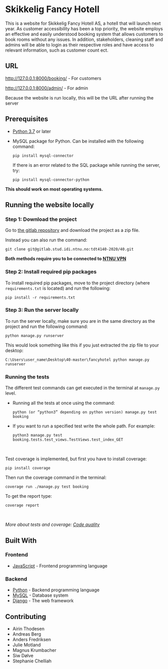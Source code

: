 # Skikkelig Fancy Hotell

This is a website for Skikkelig Fancy Hotell AS, a hotell that will launch next year. As customer accessibility has been a top priority, the website employs an effective and easily understood booking system that allows customers to book rooms without any issues. In addition, stakeholders, cleaning staff and admins will be able to login as their respective roles and have access to relevant information, such as customer count ect.

## URL

http://127.0.0.1:8000/booking/ - For customers

http://127.0.0.1:8000/admin/ - For admin

Because the website is run locally, this will be the URL after running the server
## Prerequisites

* [Python 3.7](https://www.python.org/downloads/release/python-382/) or later
* MySQL package for Python. Can be installed with the following command:

    ```
    pip install mysql-connector
    ```
    If there is an error related to the SQL package while running the server, try:
    ```
    pip install mysql-connector-python
    ```
**This should work on most operating systems.**

## Running the website locally
### Step 1: Download the project

Go to [the gitlab repository](https://gitlab.stud.iie.ntnu.no/tdt4140-2020/40) and download the project as a zip file.

Instead you can also run the command:
```
git clone git@gitlab.stud.idi.ntnu.no:tdt4140-2020/40.git
```


**Both methods require you to be connected to [NTNU VPN](https://innsida.ntnu.no/wiki/-/wiki/English/Install+vpn)**

### Step 2: Install required pip packages
To install required pip packages, move to the project directory (where `requirements.txt` is located) and run the following:
```
pip install -r requirements.txt
```

### Step 3: Run the server locally
To run the server locally, make sure you are in the same directory as the project and run the following command:

```
python manage.py runserver
```

This would look something like this if you just extracted the zip file to your desktop:
```
C:\Users\user_name\Desktop\40-master\fancyhotel python manage.py runserver
```

### Running the tests
The different test commands can get executed in the terminal at `manage.py` level.

* Running all the tests at once using the command: 
    ``` 
    python (or “python3” depending on python version) manage.py test booking 
    ``` 

* If you want to run a specified test write the whole path. For example: 
    ```
    python3 manage.py test booking.tests.test_views.TestViews.test_index_GET  
    ```
&nbsp; 

 Test coverage is implemented, but first you have to install coverage: 
```
pip install coverage
```

Then run the coverage command in the terminal: 
```
coverage run ./manage.py test booking
```

To get the report type: 
```
coverage report
```
&nbsp; 

*More about tests and coverage: [Code quality](https://gitlab.stud.idi.ntnu.no/tdt4140-2020/40/-/wikis/Code-quality)*


## Built With

### Frontend

* [JavaScript](https://www.javascript.com/) - Frontend programming language

### Backend
* [Python](https://www.python.org/) - Backend programming language
* [MySQL](https://www.mysql.com/) - Database system
* [Django](https://www.djangoproject.com/) - The web framework



## Contributing

- Airin Thodesen
- Andreas Berg
- Anders Fredriksen
- Julie Motland
- Magnus Krumbacher
- Siw Dølve
- Stephanie Chelliah





